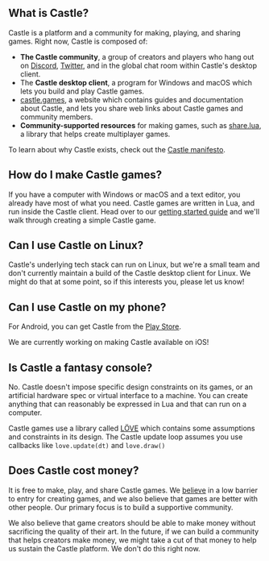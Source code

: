 ## What is Castle?

Castle is a platform and a community for making, playing, and sharing games. Right now, Castle is composed of:

- **The Castle community**, a group of creators and players who hang out on [Discord](https://discord.gg/4C7yEEC), [Twitter](https://www.twitter.com/_castlegames), and in the global chat room within Castle's desktop client.
- The **Castle desktop client**, a program for Windows and macOS which lets you build and play Castle games.
- [castle.games](/), a website which contains guides and documentation about Castle, and lets you share web links about Castle games and community members.
- **Community-supported resources** for making games, such as [share.lua](https://github.com/castle-games/share.lua), a library that helps create multiplayer games.

To learn about why Castle exists, check out the [Castle manifesto](/manifesto).

## How do I make Castle games?

If you have a computer with Windows or macOS and a text editor, you already have most of what you need. Castle games are written in Lua, and run inside the Castle client. Head over to our [getting started guide](/get-started) and we'll walk through creating a simple Castle game.

## Can I use Castle on Linux?

Castle's underlying tech stack can run on Linux, but we're a small team and don't currently maintain a build of the Castle desktop client for Linux. We might do that at some point, so if this interests you, please let us know!

## Can I use Castle on my phone?

For Android, you can get Castle from the [Play Store](https://play.google.com/store/apps/details?id=games.castle).

We are currently working on making Castle available on iOS!

## Is Castle a fantasy console?

No. Castle doesn't impose specific design constraints on its games, or an artificial hardware spec or virtual interface to a machine. You can create anything that can reasonably be expressed in Lua and that can run on a computer.

Castle games use a library called [LÖVE](https://love2d.org/) which contains some assumptions and constraints in its design. The Castle update loop assumes you use callbacks like `love.update(dt)` and `love.draw()`

## Does Castle cost money?

It is free to make, play, and share Castle games. We [believe](/manifesto) in a low barrier to entry for creating games, and we also believe that games are better with other people. Our primary focus is to build a supportive community.

We also believe that game creators should be able to make money without sacrificing the quality of their art. In the future, if we can build a community that helps creators make money, we might take a cut of that money to help us sustain the Castle platform. We don't do this right now.